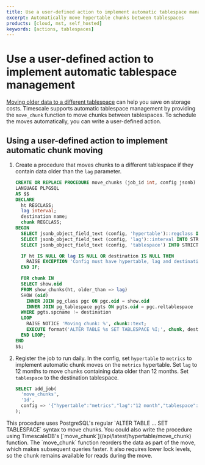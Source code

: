 ```yaml
---
title: Use a user-defined action to implement automatic tablespace management
excerpt: Automatically move hypertable chunks between tablespaces
products: [cloud, mst, self_hosted]
keywords: [actions, tablespaces]
---
```


# Use a user-defined action to implement automatic tablespace management

[Moving older data to a different tablespace][moving-data] can help you save on
storage costs. Timescale supports automatic tablespace management by providing
the `move_chunk` function to move chunks between tablespaces. To schedule the
moves automatically, you can write a user-defined action.

<Procedure>

## Using a user-defined action to implement automatic chunk moving

1.  Create a procedure that moves chunks to a different tablespace if they
    contain data older than the `lag` parameter.

    ```sql
    CREATE OR REPLACE PROCEDURE move_chunks (job_id int, config jsonb)
    LANGUAGE PLPGSQL
    AS $$
    DECLARE
      ht REGCLASS;
      lag interval;
      destination name;
      chunk REGCLASS;
    BEGIN
      SELECT jsonb_object_field_text (config, 'hypertable')::regclass INTO STRICT ht;
      SELECT jsonb_object_field_text (config, 'lag')::interval INTO STRICT lag;
      SELECT jsonb_object_field_text (config, 'tablespace') INTO STRICT destination;

      IF ht IS NULL OR lag IS NULL OR destination IS NULL THEN
        RAISE EXCEPTION 'Config must have hypertable, lag and destination';
      END IF;

      FOR chunk IN
      SELECT show.oid
      FROM show_chunks(ht, older_than => lag)
      SHOW (oid)
        INNER JOIN pg_class pgc ON pgc.oid = show.oid
        INNER JOIN pg_tablespace pgts ON pgts.oid = pgc.reltablespace
      WHERE pgts.spcname != destination
      LOOP
        RAISE NOTICE 'Moving chunk: %', chunk::text;
        EXECUTE format('ALTER TABLE %s SET TABLESPACE %I;', chunk, destination);
      END LOOP;
    END
    $$;
    ```

1.  Register the job to run daily. In the config, set `hypertable` to `metrics`
    to implement automatic chunk moves on the `metrics` hypertable. Set `lag` to
    12 months to move chunks containing data older than 12 months. Set
    `tablespace` to the destination tablespace.

    ```sql
    SELECT add_job(
      'move_chunks',
      '1d',
      config => '{"hypertable":"metrics","lag":"12 month","tablespace":"old_chunks"}'
    );
    ```

<Highlight type="note">
This procedure uses PostgreSQL's regular `ALTER TABLE ... SET TABLESPACE` syntax
to move chunks. You could also write the procedure using TimescaleDB's
[`move_chunk`](/api/latest/hypertable/move_chunk) function. The
`move_chunk` function reorders the data as part of the move, which makes
subsequent queries faster. It also requires lower lock levels, so the chunk
remains available for reads during the move.
</Highlight>

</Procedure>

[moving-data]: /use-timescale/:currentVersion:/user-defined-actions/example-tiered-storage/

